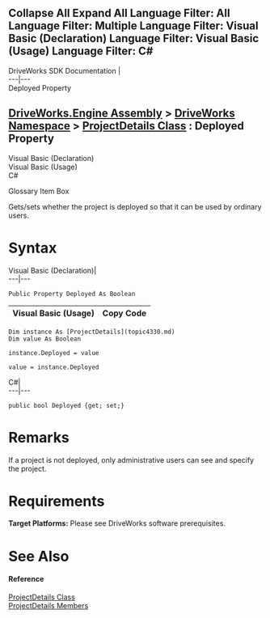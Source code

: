 Collapse All Expand All Language Filter: All  Language Filter: Multiple  Language Filter: Visual Basic (Declaration) Language Filter: Visual Basic (Usage) Language Filter: C#  
---  
DriveWorks SDK Documentation  |   
---|---  
Deployed Property   
  
[DriveWorks.Engine Assembly](topic2156.md) > [DriveWorks Namespace](topic2159.md) > [ProjectDetails Class](topic4330.md) : Deployed Property  
---  
  
Visual Basic (Declaration)    
Visual Basic (Usage)    
C# 

Glossary Item Box

Gets/sets whether the project is deployed so that it can be used by ordinary users. 

# Syntax

Visual Basic (Declaration)|   
---|---  
      
    
    Public Property Deployed As Boolean  
  
Visual Basic (Usage)| Copy Code  
---|---  
      
    
    Dim instance As [ProjectDetails](topic4330.md)
    Dim value As Boolean
     
    instance.Deployed = value
     
    value = instance.Deployed  
  
C#|   
---|---  
      
    
    public bool Deployed {get; set;}  
  
# Remarks

If a project is not deployed, only administrative users can see and specify the project.

# Requirements

**Target Platforms:** Please see DriveWorks software prerequisites.

# See Also

#### Reference

[ProjectDetails Class](topic4330.md)   
[ProjectDetails Members](topic4331.md)


